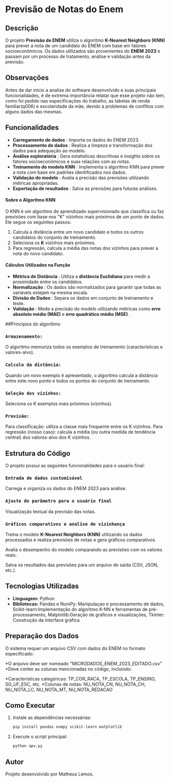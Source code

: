 # Previsão de Notas do Enem

## Descrição

O projeto **Previsão de ENEM** utiliza o algoritmo **K-Nearest Neighbors (KNN)** para prever a nota de um candidato do ENEM com base em fatores socioeconômicos. Os dados utilizados são provenientes do **ENEM 2023** e passam por um processo de tratamento, análise e validação antes da previsão.


## Observações

 Antes de dar início a analise do software desenvolvido e suas principais funcionalidades, é de extrema importância relatar que esse projeto não tem, como foi pedido nas especificações do trabalho, as tabelas de renda familiar(q006) e escolaridade da mãe, devido a problemas de conflitos com alguns dados das mesmas.

## Funcionalidades

* **Carregamento de dados** : Importa os dados do ENEM 2023.
* **Processamento de dados** : Realiza a limpeza e transformação dos dados para adequação ao modelo.
* **Análise exploratória** : Gera estatísticas descritivas e insights sobre os fatores socioeconômicos e suas relações com as notas.
* **Treinamento do modelo KNN** : Implementa o algoritmo KNN para prever a nota com base em padrões identificados nos dados.
* **Validação do modelo** : Avalia a precisão das previsões utilizando métricas apropriadas.
* **Exportação de resultados** : Salva as previsões para futuras análises.

#### **Sobre o Algoritmo KNN**

O KNN é um algoritmo de aprendizado supervisionado que classifica ou faz previsões com base nos "K" vizinhos mais próximos de um ponto de dados. Ele segue os seguintes passos:

1. Calcula a distância entre um novo candidato e todos os outros candidatos do conjunto de treinamento.
2. Seleciona os **K** vizinhos mais próximos.
3. Para regressão, calcula a média das notas dos vizinhos para prever a nota do novo candidato.

#### **Cálculos Utilizados na Função**

* **Métrica de Distância** : Utiliza a **distância Euclidiana** para medir a proximidade entre os candidatos.
* **Normalização** : Os dados são normalizados para garantir que todas as variáveis estejam na mesma escala.
* **Divisão de Dados** : Separa os dados em conjunto de treinamento e teste.
* **Validação** : Mede a precisão do modelo utilizando métricas como **erro absoluto médio (MAE)** e  **erro quadrático médio (MSE)** .

##Principios do algorítimo

### `Armazenamento:`

O algoritmo memoriza todos os exemplos de treinamento (características e valores-alvo).

### `Calculo da distância:`

Quando um novo exemplo é apresentado, o algoritmo calcula a distância entre este novo ponto e todos os pontos do conjunto de treinamento.

### `Seleção dos vizinhos:`

Seleciona os K exemplos mais próximos (vizinhos).

### `Previsão:`

Para classificação: utiliza a classe mais frequente entre os K vizinhos.
Para regressão (nosso caso): calcula a média (ou outra medida de tendência central) dos valores-alvo dos K vizinhos.

## Estrutura do Código

O projeto possui as seguintes funcionalidades para o usuário final:

### `Entrada de dados customisável`

Carrega e organiza os dados do ENEM 2023 para análise.

### `Ajuste do parâmetro para o usuário final`


Visualização textual da previsão das notas.

### `Gráficos comparativos e analise de vizinhança`

Treina o modelo **K-Nearest Neighbors (KNN)** utilizando os dados processados e realiza previsões de notas e gera gráficos comparativos.


Avalia o desempenho do modelo comparando as previsões com os valores reais.

Salva os resultados das previsões para um arquivo de saída (CSV, JSON, etc.).

## Tecnologias Utilizadas

* **Linguagem:** Python
* **Bibliotecas:** Pandas e NumPy: Manipulaçao e processamento de dados,
Scikit-learn:Implementação do algoritmo K-NN e ferramentas de pré-processamento,
Matplotlib:Geração de gráficos e visualizações,
Tkinter: Construção da interface gráfica

## Preparação dos Dados
O sistema requer um arquivo CSV com dados do ENEM no formato especificado:

*O arquivo deve ser nomeado "MICRODADOS_ENEM_2023_EDITADO.csv"
*Deve conter as colunas mencionadas no código, incluindo:

*Características categóricas: TP_COR_RACA, TP_ESCOLA, TP_ENSINO, SG_UF_ESC, etc.
*Colunas de notas: NU_NOTA_CN, NU_NOTA_CH, NU_NOTA_LC, NU_NOTA_MT, NU_NOTA_REDACAO


## Como Executar

1. Instale as dependências necessárias:
   ```bash
   pip install pandas numpy scikit-learn matplotlib
   ```
2. Execute o script principal:
   ```bash
   python apv.py
   ```

## Autor

Projeto desenvolvido por Matheus Lemos.
